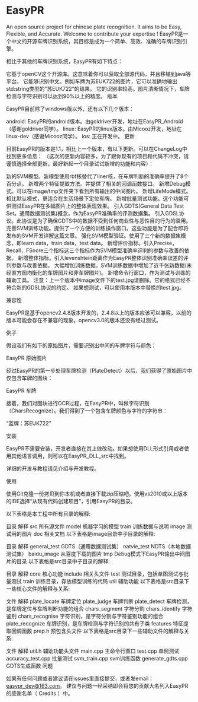# EasyPR
An open source project for chinese plate recognition. It aims to be Easy, Flexible, and Accurate. Welcome to contribute your expertise !
EasyPR是一个中文的开源车牌识别系统，其目标是成为一个简单、高效、准确的车牌识别引擎。

相比于其他的车牌识别系统，EasyPR有如下特点：

它基于openCV这个开源库。这意味着你可以获取全部源代码，并且移植到java等平台。
它能够识别中文。例如车牌为苏EUK722的图片，它可以准确地输出std:string类型的"苏EUK722"的结果。
它的识别率较高。图片清晰情况下，车牌检测与字符识别可以达到90%以上的精度。
版本

EasyPR目前除了windows版以外，还有以下几个版本：

android: EasyPR的android版本。由goldriver开发，地址在EasyPR_Android（感谢goldriver同学）。
linux: EasyPR的linux版本。由Micooz开发，地址在linux-dev（感谢Micooz同学）。
ios: 正在开发中。
更新

目前EasyPR的版本是1.1，相比上一个版本，有以下更新。可以在ChangeLog中找到更多信息： （这次的更新内容较多，为了跟你现有的项目和代码不冲突，请谨慎选择全部更新，最好新起一个目录试试新增的功能和内容）：

新的SVM模型。新模型使用rbf核替代了liner核，在车牌判断的准确率提升了8个百分点。
新增两个特征提取方法。并提供了相关的回调函数接口。
新增Debug模式。可以在image/tmp文件夹下看到所有输出的中间图片。
新增LifeMode模式。相比默认模式，更适合在生活场景下定位车牌。
新增批量测试功能。这个功能可供测试EasyPR在多幅图片上的整体表现效果。
引入GDTS(General Data Test Set。通用数据测试集)概念，作为EasyPR准确率的评测数据集。
引入GDSL协议。此协议是为了确保GDTS中的数据不受到任何商业性与恶性目的行为的滥用。
完善SVM训练功能。提供了一个方便的训练操作窗口。这些功能是为了配合即将发布的SVM开发详解这篇文章。
强化SVM模型验证。使用了三个新的数据集概念，即learn data，train data，test data。
新增评价指标。引入Precise，Recall，FSocre三个指标这三个指标作为SVM模型准确率评判的参数与改善的依据。
新增整体指标。引入levenshtein距离作为EasyPR整体识别准确率误差的评判参数与改善依据。
大幅增加训练数据。SVM训练数据中增加了近千张新数据(未经直方图均衡化的车牌图片和非车牌图片)。
新增命令行窗口，作为测试与训练的辅助工具。
注意：上一个版本中image文件下的test.jpg请删除。它的格式已经不符合新的GDSL协议的约定。 如果想测试，可以使用本版本中替换的test.jpg。

兼容性

EasyPR是基于opencv2.4.8版本开发的，2.4.8以上的版本应该可以兼容，以前的版本可能会存在不兼容的现象。opencv3.0的版本还没有经过测试。

例子

假设我们有如下的原始图片，需要识别出中间的车牌字符与颜色：

EasyPR 原始图片

经过EasyPR的第一步处理车牌检测（PlateDetect）以后，我们获得了原始图片中仅包含车牌的图块：

EasyPR 车牌

接着，我们对图块进行OCR过程，在EasyPR中，叫做字符识别（CharsRecognize）。我们得到了一个包含车牌颜色与字符的字符串：

“蓝牌：苏EUK722”

安装

EasyPR不需要安装，开发者直接在其上做改动。如果想使用DLL形式引用或者使用其他语言调用，则可以在EasyPR_DLL_src中找到。

详细的开发与教程请见介绍与开发教程。

使用

使用Git克隆一份拷贝到你本机或者直接下载zip压缩吧。使用vs2010或以上版本的IDE选择“从现有代码创建项目”，引用EasyPR的目录。

以下表格是本工程中所有目录的解释:

目录	解释
src	所有源文件
model	机器学习的模型
train	训练数据与说明
image	测试用的图片
doc	相关文档
以下表格是image目录中子目录的解释:

目录	解释
general_test	GDTS（通用数据测试集）
natvie_test	NDTS（本地数据测试集）
baidu_image	从百度下载的图片
tmp	Debug模式下EasyPR输出中间图片的目录
以下表格是src目录中子目录的解释:

目录	解释
core	核心功能
include	相关头文件
test	测试目录，包括单图测试与批量测试
train	训练目录，存放模型训练的代码
util	辅助功能
以下表格是src目录下一些核心文件的解释与关系:

文件	解释
plate_locate	车牌定位
plate_judge	车牌判断
plate_detect	车牌检测，是车牌定位与车牌判断功能的组合
chars_segment	字符分割
chars_identify	字符鉴别
chars_recognise	字符识别，是字符分割与字符鉴别功能的组合
plate_recognize	车牌识别，是车牌检测与字符识别的共有子类
features	特征提取回调函数
prep.h	预包含头文件
以下表格是src目录下一些辅助文件的解释与关系:

文件	解释
util.h	辅助功能头文件
main.cpp	主命令行窗口
test.cpp	单例测试
accuracy_test.cpp	批量测试
svm_train.cpp	svm训练函数
generate_gdts.cpp	GDTS生成函数
问题

如果有任何问题或者建议请在issues里直接提交，或者发email：easypr_dev@163.com。 建议与问题一经采纳即会将您的贡献大名列入EasyPR的感谢名单（ Credits ）中。
